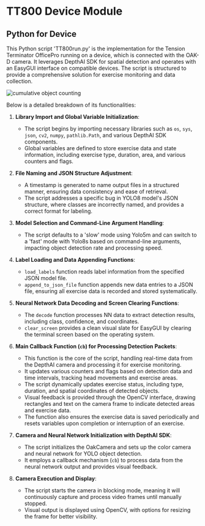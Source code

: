 # TT800 Device Module

## Python for Device

This Python script 'TT800run.py' is the implementation for the Tension Terminator OfficePro running on a device, which is connected with the OAK-D camera. It leverages DepthAI SDK for spatial detection and operates with an EasyGUI interface on compatible devices. The script is structured to provide a comprehensive solution for exercise monitoring and data collection. 

![cumulative object counting](..\docufiles\screenshot_tt800run.png.PNG)

Below is a detailed breakdown of its functionalities:

1. **Library Import and Global Variable Initialization**: 
   - The script begins by importing necessary libraries such as `os`, `sys`, `json`, `cv2`, `numpy`, `pathlib.Path`, and various DepthAI SDK components.
   - Global variables are defined to store exercise data and state information, including exercise type, duration, area, and various counters and flags.

2. **File Naming and JSON Structure Adjustment**:
   - A timestamp is generated to name output files in a structured manner, ensuring data consistency and ease of retrieval.
   - The script addresses a specific bug in YOLO8 model's JSON structure, where classes are incorrectly named, and provides a correct format for labeling.

3. **Model Selection and Command-Line Argument Handling**:
   - The script defaults to a 'slow' mode using Yolo5m and can switch to a 'fast' mode with Yolo8s based on command-line arguments, impacting object detection rate and processing speed.

4. **Label Loading and Data Appending Functions**:
   - `load_labels` function reads label information from the specified JSON model file.
   - `append_to_json_file` function appends new data entries to a JSON file, ensuring all exercise data is recorded and stored systematically.

5. **Neural Network Data Decoding and Screen Clearing Functions**:
   - The `decode` function processes NN data to extract detection results, including class, confidence, and coordinates.
   - `clear_screen` provides a clean visual slate for EasyGUI by clearing the terminal screen based on the operating system.

6. **Main Callback Function (`cb`) for Processing Detection Packets**:
   - This function is the core of the script, handling real-time data from the DepthAI camera and processing it for exercise monitoring.
   - It updates various counters and flags based on detection data and time intervals, tracking head movements and exercise areas.
   - The script dynamically updates exercise status, including type, duration, and spatial coordinates of detected objects.
   - Visual feedback is provided through the OpenCV interface, drawing rectangles and text on the camera frame to indicate detected areas and exercise data.
   - The function also ensures the exercise data is saved periodically and resets variables upon completion or interruption of an exercise.

7. **Camera and Neural Network Initialization with DepthAI SDK**:
   - The script initializes the OakCamera and sets up the color camera and neural network for YOLO object detection.
   - It employs a callback mechanism (`cb`) to process data from the neural network output and provides visual feedback.

8. **Camera Execution and Display**:
   - The script starts the camera in blocking mode, meaning it will continuously capture and process video frames until manually stopped.
   - Visual output is displayed using OpenCV, with options for resizing the frame for better visibility.